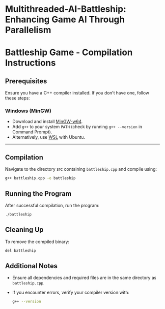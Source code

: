# Multithreaded-AI-Battleship: Enhancing Game AI Through Parallelism

# Battleship Game - Compilation Instructions

## Prerequisites

Ensure you have a C++ compiler installed. If you don't have one, follow these steps:

### Windows (MinGW)
- Download and install [MinGW-w64](https://www.mingw-w64.org/).
- Add `g++` to your system `PATH` (check by running `g++ --version` in Command Prompt).
- Alternatively, use [WSL](https://docs.microsoft.com/en-us/windows/wsl/install) with Ubuntu.

---

## Compilation

Navigate to the directory src containing `battleship.cpp` and compile using:

```sh
g++ battleship.cpp -o battleship
```

## Running the Program

After successful compilation, run the program:

```sh
./battleship
```

## Cleaning Up

To remove the compiled binary:

```sh
del battleship
```

## Additional Notes

- Ensure all dependencies and required files are in the same directory as `battleship.cpp`.
- If you encounter errors, verify your compiler version with:

  ```sh
  g++ --version
  ```
